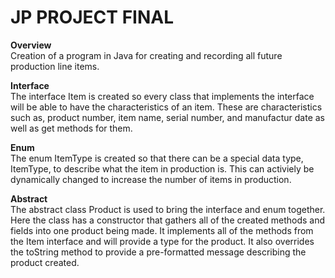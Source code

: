 # JP PROJECT FINAL
<b>Overview</b><br/>
  Creation of a program in Java for creating and recording all future production line items.

<b>Interface</b><br/>
  The interface Item is created so every class that implements the interface will be able to have the characteristics
  of an item. These are characteristics such as, product number, item name, serial number, and manufactur date as
  well as get methods for them.
  
<b>Enum</b><br/>
  The enum ItemType is created so that there can be a special data type, ItemType, to describe what the item in production
  is. This can activiely be dynamically changed to increase the number of items in production.
  
<b>Abstract</b><br/>
  The abstract class Product is used to bring the interface and enum together. Here the class has a constructor that
  gathers all of the created methods and fields into one product being made. It implements all of the methods from the
  Item interface and will provide a type for the product. It also overrides the toString method to provide a pre-formatted
  message describing the product created.
